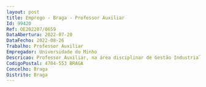 ```yaml
--- 
layout: post
title: Emprego - Braga - Professor Auxiliar
Id: 99420
Ref: OE202207/0659
DataAbertura: 2022-07-20
DataFecho: 2022-08-26
Trabalho: Professor Auxiliar
Empregador: Universidade do Minho
Descricao: Professor Auxiliar, na área disciplinar de Gestão Industrial e da Tecnologia
CodigoPostal: 4704-553 BRAGA
Concelho: Braga
Distrito: Braga
--- 
```

